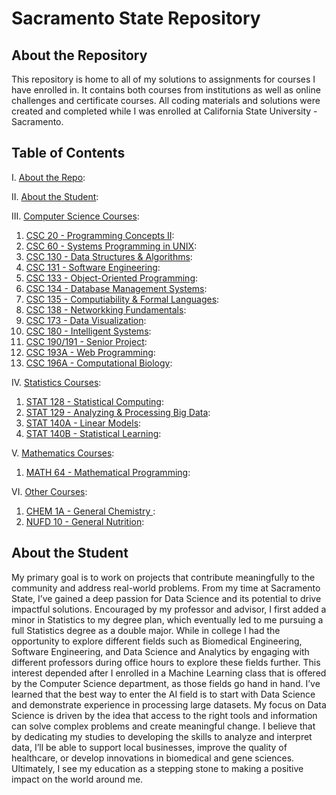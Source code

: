 # Sacramento State Repository
## About the Repository
This repository is home to all of my solutions to assignments for courses I have enrolled in. It contains both courses from institutions as well as online challenges and certificate courses. All coding materials and solutions were created and completed while I was enrolled at California State University - Sacramento.

## Table of Contents
I. [About the Repo](#About%20the%repository):

II. [About the Student](#About%20the%20student):

III. [Computer Science Courses]():
  1. [CSC 20 - Programming Concepts II]():
  2. [CSC 60 - Systems Programming in UNIX]():
  3. [CSC 130 - Data Structures & Algorithms]():
  4. [CSC 131 - Software Engineering]():
  5. [CSC 133 - Object-Oriented Programming]():
  6. [CSC 134 - Database Management Systems]():
  7. [CSC 135 - Computiability & Formal Languages]():
  8. [CSC 138 - Networkking Fundamentals]():
  9. [CSC 173 - Data Visualization]():
  10. [CSC 180 - Intelligent Systems]():
  11. [CSC 190/191 - Senior Project]():
  12. [CSC 193A - Web Programming]():
  13. [CSC 196A - Computational Biology]():

IV. [Statistics Courses]():
  1. [STAT 128 - Statistical Computing]():
  2. [STAT 129 - Analyzing & Processing Big Data]():
  3. [STAT 140A - Linear Models]():
  4. [STAT 140B - Statistical Learning]():

V. [Mathematics Courses]():
  1. [MATH 64 - Mathematical Programming]():

VI. [Other Courses]():
  1. [CHEM 1A  - General Chemistry ]():
  2. [NUFD 10 - General Nutrition]():





## About the Student
My primary goal is to work on projects that contribute meaningfully to the community and address real-world problems. From my time at Sacramento State, I’ve gained a deep passion for Data Science and its potential to drive impactful solutions. Encouraged by my professor and advisor, I first added a minor in Statistics to my degree plan, which eventually led to me pursuing a full Statistics degree as a double major. While in college I had the opportunity to explore different fields such as Biomedical Engineering, Software Engineering, and Data Science and Analytics by engaging with different professors during office hours to explore these fields further. This interest depended after I enrolled in a Machine Learning class that is offered by the Computer Science department, as those fields go hand in hand. I’ve learned that the best way to enter the AI field is to start with Data Science and demonstrate experience in processing large datasets. My focus on Data Science is driven by the idea that access to the right tools and information can solve complex problems and create meaningful change. I believe that by dedicating my studies to developing the skills to analyze and interpret data, I’ll be able to support local businesses, improve the quality of healthcare, or develop innovations in biomedical and gene sciences. Ultimately, I see my education as a stepping stone to making a positive impact on the world around me.
